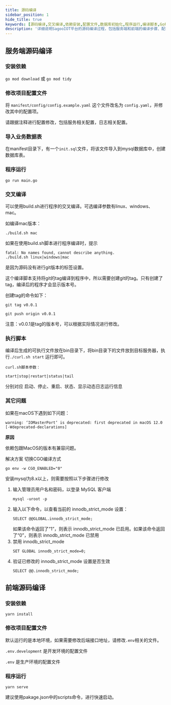 ```yaml
---
title: 源码编译
sidebar_position: 1
hide_title: true
keywords: [源码编译,交叉编译,依赖安装,配置文件,数据库初始化,程序运行,编译脚本,Go编译,前端编译,部署指南]
description: '详细说明SagooIOT平台的源码编译过程，包括服务端和前端的编译步骤、配置修改和部署说明。'
---
```


## 服务端源码编译

### 安装依赖

`go mod download` 或 `go mod tidy`

### 修改项目配置文件

将 `manifest/config/config.example.yaml` 这个文件改名为 `config.yaml`，并修改其中的配置项。

请跟据注释进行配置修改，包括服务相关配置，日志相关配置。

### 导入业务数据表
在manifest目录下，有一个`init.sql`文件，将该文件导入到mysql数据库中，创建数据库表。

### 程序运行

`go run main.go`

### 交叉编译

可以使用build.sh进行程序的交叉编译。可选编译参数有linux、windows、mac。

如编译mac版本：
```shell
./build.sh mac
```

如果在使用build.sh脚本进行程序编译时，提示

```
fatal: No names found, cannot describe anything.
./build.sh linux|windows|mac

```
是因为源码没有进行git版本的标签设置。

这个编译脚本支持将git的tag编译到程序中，所以需要创建git的tag。只有创建了tag，编译后的程序才会显示版本号。

创建tag的命令如下：
```
git tag v0.0.1

git push origin v0.0.1
```
注意：v0.0.1是tag的版本号，可以根据实际情况进行修改。

### 执行脚本

编译后生成的可执行文件放在bin目录下，将bin目录下的文件放到目标服务器，执行`./curl.sh start` 运行即可。

```
curl.sh脚本参数：

start|stop|restart|status|tail

```

分别对应 启动、停止、重启、状态、显示动态日志运行信息



### 其它问题

如果在macOS下遇到如下问题：
```
warning: ‘IOMasterPort‘ is deprecated: first deprecated in macOS 12.0 [-Wdeprecated-declarations]
```
**原因**

依赖包跟MacOS的版本有兼容问题。

解决方案
切换CGO编译方式
```
go env -w CGO_ENABLED="0"
```

安装mysql为8.x以上，则需要按照以下步骤进行修改

1. 输入管理员用户名和密码，以登录 MySQL 客户端
   ```mysql
   mysql -uroot -p
   ```
2. 输入以下命令，以查看当前的 innodb_strict_mode 设置：
   ```mysql
   SELECT @@GLOBAL.innodb_strict_mode;
   ```
   如果该命令返回了“1”，则表示 innodb_strict_mode 已启用。如果该命令返回了“0”，则表示 innodb_strict_mode 已禁用
3. 禁用 innodb_strict_mode
   ```mysql
   SET GLOBAL innodb_strict_mode=0;
   ```
4. 验证已修改的 innodb_strict_mode 设置是否生效
   ```mysql
   SELECT @@.innodb_strict_mode;
   ```



## 前端源码编译

### 安装依赖

```shell
yarn install
```

### 修改项目配置文件

默认运行的是本地环境，如果需要修改后端接口地址，请修改`.env`相关的文件。

`.env.development` 是开发环境的配置文件

`.env` 是生产环境的配置文件

### 程序运行

```shell
yarn serve
```

建议使用pakage.json中的scripts命令，进行快速启动。
